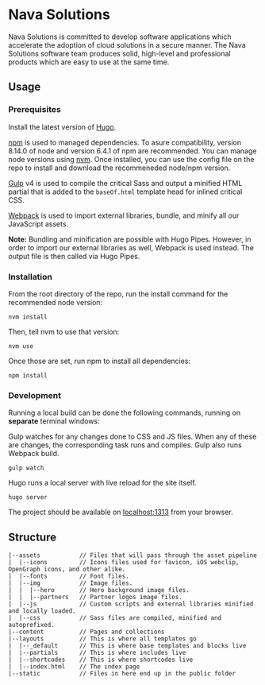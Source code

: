 # Nava Solutions
Nava Solutions is committed to develop software applications which accelerate the adoption of cloud solutions in a secure manner. The Nava Solutions software team produces solid, high-level and professional products which are easy to use at the same time.

## Usage
### Prerequisites
Install the latest version of [Hugo](https://gohugo.io/getting-started/installing/).

[npm](https://docs.npmjs.com/getting-started/what-is-npm) is used to managed dependencies. To asure compatibility, version 8.14.0 of node and version 6.4.1 of npm are recommended. You can manage node versions using [nvm](https://github.com/creationix/nvm#installation). Once installed, you can use the config file on the repo to install and download the recommeneded node/npm version.

[Gulp](https://gulpjs.com/docs/en/getting-started/quick-start) v4 is used to compile the critical Sass and output a minified HTML partial that is added to the `baseOf.html` template head for inlined critical CSS.

[Webpack](https://webpack.js.org/concepts) is used to import external libraries, bundle, and minify all our JavaScript assets.

**Note:** Bundling and minification are possible with Hugo Pipes. However, in order to import our external libraries as well, Webpack is used instead. The output file is then called via Hugo Pipes.

### Installation
From the root directory of the repo, run the install command for the recommended node version:
```
nvm install
```

Then, tell nvm to use that version:
```
nvm use
```

Once those are set, run npm to install all dependencies:
```
npm install
```

### Development
Running a local build can be done the following commands, running on **separate** terminal windows:

Gulp watches for any changes done to CSS and JS files. When any of these are changes, the corresponding task runs and compiles. Gulp also runs Webpack build.
```
gulp watch
```

Hugo runs a local server with live reload for the site itself.
```
hugo server
```

The project should be available on [localhost:1313](http://localhost:1313) from your browser.

## Structure
```
|--assets           // Files that will pass through the asset pipeline
|  |--icons         // Icons files used for favicon, iOS webclip, OpenGraph icons, and other alike.
|  |--fonts         // Font files.
|  |--img      	    // Image files.
|  |  |--hero       // Hero background image files.
|  |  |--partners   // Partner logos image files.
|  |--js            // Custom scripts and external libraries minified and locally loaded.
|  |--css           // Sass files are compiled, minified and autoprefixed.
|--content          // Pages and collections
|--layouts          // This is where all templates go
|  |--_default      // This is where base templates and blocks live
|  |--partials      // This is where includes live
|  |--shortcodes    // This is where shortcodes live
|  |--index.html    // The index page
|--static     	    // Files in here end up in the public folder
```